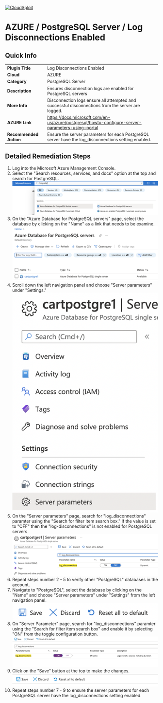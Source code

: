 [![CloudSploit](https://cloudsploit.com/img/logo-new-big-text-100.png "CloudSploit")](https://cloudsploit.com)

# AZURE / PostgreSQL Server / Log Disconnections Enabled

## Quick Info

| | |
|-|-|
| **Plugin Title** | Log Disconnections Enabled |
| **Cloud** | AZURE |
| **Category** | PostgreSQL Server |
| **Description** | Ensures disconnection logs are enabled for PostgreSQL servers |
| **More Info** | Disconnection logs ensure all attempted and successful disconnections from the server are logged. |
| **AZURE Link** | https://docs.microsoft.com/en-us/azure/postgresql/howto-configure-server-parameters-using-portal |
| **Recommended Action** | Ensure the server parameters for each PostgreSQL server have the log_disconnections setting enabled. |

## Detailed Remediation Steps
1. Log into the Microsoft Azure Management Console.
2. Select the "Search resources, services, and docs" option at the top and search for PostgreSQL. </br> <img src="/resources/azure/postgresqlserver/log-disconnections-enabled/step2.png"/>
3. On the "Azure Database for PostgreSQL servers" page, select the database by clicking on the "Name" as a link that needs to be examine.</br> <img src="/resources/azure/postgresqlserver/log-disconnections-enabled/step3.png"/>
4. Scroll down the left navigation panel and choose "Server parameters" under "Settings."</br> <img src="/resources/azure/postgresqlserver/log-disconnections-enabled/step4.png"/>
5. On the "Server parameters" page, search for "log_disconnections" paramter using the "Search for filter item search box." If the value is set to "OFF" then the "log-disconnections" is not enabled for PostgreSQL servers.</br> <img src="/resources/azure/postgresqlserver/log-disconnections-enabled/step5.png"/>
6. Repeat steps number 2 - 5 to verify other "PostgreSQL" databases in the account.</br>
7. Navigate to "PostgreSQL", select the database by clicking on the "Name" and choose "Server parameters" under "Settings" from the left navigation panel.</br> <img src="/resources/azure/postgresqlserver/log-disconnections-enabled/step7.png"/>
8. On "Server Parameter" page, search for "log_disconnections" paramter using the "Search for filter item search box" and enable it by selecting "ON" from the toggle configuration button.</br> <img src="/resources/azure/postgresqlserver/log-disconnections-enabled/step8.png"/>
9. Click on the "Save" button at the top to make the changes.</br> <img src="/resources/azure/postgresqlserver/log-disconnections-enabled/step9.png"/>
10. Repeat steps number 7 - 9 to ensure the server parameters for each PostgreSQL server have the log_disconnections setting enabled.</br>
